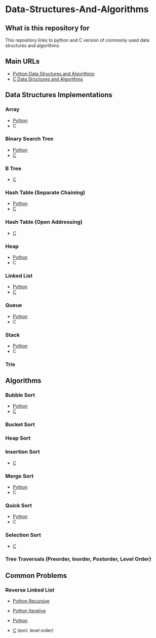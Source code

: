 # Data-Structures-And-Algorithms

## What is this repository for

This repository links to python and C version of commonly used data structures and algorithms.

## Main URLs

- [Python Data Structures and Algorithms](https://github.com/ktakeyama12/Python-Data-Structures-and-Algorithms)
- [C Data Structures and Algorithms](https://github.com/myshmeh/dsa-in-c)

## Data Structures Implementations

### Array

- [Python](https://github.com/ktakeyama12/Python-Data-Structures-and-Algorithms/blob/master/Implementations/Array.py)
- C

### Binary Search Tree

- [Python](https://github.com/ktakeyama12/Python-Data-Structures-and-Algorithms/blob/master/Implementations/BinarySearchTree.py)
- [C](https://github.com/myshmeh/dsa-in-c/blob/master/data-structures/tree/binary-search.c)

### B Tree

- [C](https://github.com/myshmeh/dsa-in-c/blob/master/data-structures/tree/b-tree.c)

### Hash Table (Separate Chaining)

- [Python](https://github.com/ktakeyama12/Python-Data-Structures-and-Algorithms/blob/master/Implementations/HashTable_Separate_Chaining.py)
- [C](https://github.com/myshmeh/dsa-in-c/blob/master/data-structures/hashing/hash-chaining.c)

### Hash Table (Open Addressing)

- [C](https://github.com/myshmeh/dsa-in-c/blob/master/data-structures/hashing/hash-open-address.c)

### Heap

- [Python](https://github.com/ktakeyama12/Python-Data-Structures-and-Algorithms/blob/master/Implementations/Heap.py)
- C

### Linked List

- [Python](https://github.com/ktakeyama12/Python-Data-Structures-and-Algorithms/blob/master/Implementations/LinkedList.py)
- [C](https://github.com/myshmeh/dsa-in-c/blob/master/data-structures/linkedlist/linkedlist.c)

### Queue

- [Python](https://github.com/ktakeyama12/Python-Data-Structures-and-Algorithms/blob/master/Implementations/Queue.py)
- C

### Stack

- [Python](https://github.com/ktakeyama12/Python-Data-Structures-and-Algorithms/blob/master/Implementations/Stack.py)
- C

### Trie

## Algorithms

### Bubble Sort

- [Python](https://github.com/ktakeyama12/Python-Data-Structures-and-Algorithms/blob/master/Algorithms/BubbleSort.py)
- [C](https://github.com/myshmeh/dsa-in-c/blob/master/algorithms/bubble-sort.h)

### Bucket Sort

### Heap Sort

### Insertion Sort

- [C](https://github.com/myshmeh/dsa-in-c/blob/master/algorithms/insertion_sort.h)

### Merge Sort

- [Python](https://github.com/ktakeyama12/Python-Data-Structures-and-Algorithms/blob/master/Algorithms/MergeSort.py)
- C

### Quick Sort

- [Python](https://github.com/ktakeyama12/Python-Data-Structures-and-Algorithms/blob/master/Algorithms/QuickSort.py)
- C

### Selection Sort

- [C](https://github.com/myshmeh/dsa-in-c/blob/master/algorithms/selection_sort.h)

### Tree Traversals (Preorder, Inorder, Postorder, Level Order)

## Common Problems

### Reverse Linked List

- [Python Recursive](https://github.com/ktakeyama12/Python-Data-Structures-and-Algorithms/blob/master/CommonProblems/Reverse_Linked_List_Recursive.py)
- [Python Iterative](https://github.com/ktakeyama12/Python-Data-Structures-and-Algorithms/blob/master/CommonProblems/Reverse_Linked_List_Iterative.py)

- [Python](https://github.com/ktakeyama12/Python-Data-Structures-and-Algorithms/blob/master/Algorithms/QuickSort.py)
- [C](https://github.com/myshmeh/dsa-in-c/blob/master/data-structures/tree/binary-tree.c) (excl. level order)
